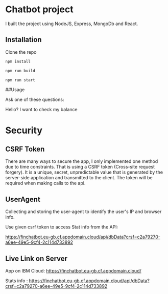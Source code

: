 # Chatbot project

I built the project using NodeJS, Express, MongoDb and React.

## Installation

Clone the repo

```bash
npm install
```
```bash
npm run build
```
```bash
npm run start
```

##Usage

Ask one of these questions:

Hello?
I want to check my balance


# Security
## CSRF Token
There are many ways to secure the app, I only implemented one method due to time
constraints. That is using a CSRF token (Cross-site request forgery). It is a unique, secret, unpredictable value that is generated by the server-side application and transmitted to the client. The token will be required when making
calls to the api.

## UserAgent
Collecting and storing the user-agent to identify the user's IP and browser info.



Use given csrf token to access Stat info from the API:

https://finchatbot.eu-gb.cf.appdomain.cloud/api/dbData?crsf=c2a79270-a6ee-49e5-9cf4-2c114d733892


## Live Link on Server

App on IBM Cloud:
https://finchatbot.eu-gb.cf.appdomain.cloud/


Stats info :
https://finchatbot.eu-gb.cf.appdomain.cloud/api/dbData?crsf=c2a79270-a6ee-49e5-9cf4-2c114d733892
